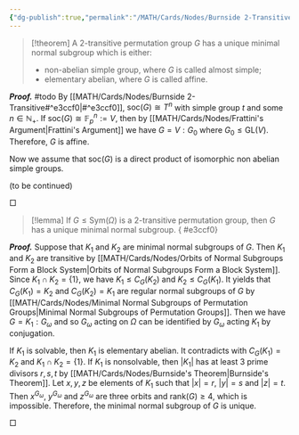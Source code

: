 ```yaml
---
{"dg-publish":true,"permalink":"/MATH/Cards/Nodes/Burnside 2-Transitive/","dgPassFrontmatter":true}
---
```



> [!theorem]
> A $2$-transitive permutation group $G$ has a unique minimal normal subgroup which is either:
> - non-abelian simple group, where $G$ is called almost simple;
> - elementary abelian, where $G$ is called affine.

**_Proof._**
#todo By [[MATH/Cards/Nodes/Burnside 2-Transitive#^e3ccf0\|#^e3ccf0]], $\mathrm{soc}(G)\cong T^n$ with simple group $t$ and some $n\in \mathbb{N}_+$. If $\mathrm{soc}(G)\cong \mathbb{F}_p^n:=V$, then by [[MATH/Cards/Nodes/Frattini's Argument\|Frattini's Argument]] we have $G=V{:}G_0$ where $G_0\leq \mathrm{GL}(V)$. Therefore, $G$ is affine. 

Now we assume that $\mathrm{soc}(G)$ is a direct product of isomorphic non abelian simple groups. 

(to be continued)

<p align="left">□</p>

> [!lemma]
> If $G\leqslant \mathrm{Sym}(\Omega)$ is a $2$-transitive permutation group, then $G$ has a unique minimal normal subgroup.
{ #e3ccf0}


**_Proof._**
Suppose that $K_1$ and $K_2$ are minimal normal subgroups of $G$. Then $K_1$ and $K_2$ are transitive by [[MATH/Cards/Nodes/Orbits of Normal Subgroups Form a Block System\|Orbits of Normal Subgroups Form a Block System]]. Since $K_1\cap K_2=\{1\}$, we have $K_1\leqslant C_G(K_2)$ and $K_2\leqslant C_G(K_1)$. It yields that $C_G(K_1)=K_2$ and $C_G(K_2)=K_1$ are regular normal subgroups of $G$ by [[MATH/Cards/Nodes/Minimal Normal Subgroups of Permutation Groups\|Minimal Normal Subgroups of Permutation Groups]]. Then we have $G=K_1{:}G_\omega$ and so $G_\omega$ acting on $\Omega$ can be identified by $G_\omega$ acting $K_1$ by conjugation.

If $K_1$ is solvable, then $K_1$ is elementary abelian. It contradicts with $C_G(K_1)=K_2$ and $K_1\cap K_2=\{1\}$. If $K_1$ is nonsolvable, then $|K_1|$ has at least $3$ prime divisors $r,s,t$ by [[MATH/Cards/Nodes/Burnside's Theorem\|Burnside's Theorem]]. Let $x,y,z$ be elements of $K_1$ such that $|x|=r$, $|y|=s$ and $|z|=t$. Then $x^{G_\omega}$, $y^{G_\omega}$ and $z^{G_\omega}$ are three orbits and $\mathrm{rank}(G)\geqslant 4$, which is impossible. Therefore, the minimal normal subgroup of $G$ is unique.
<p align="left">□</p>